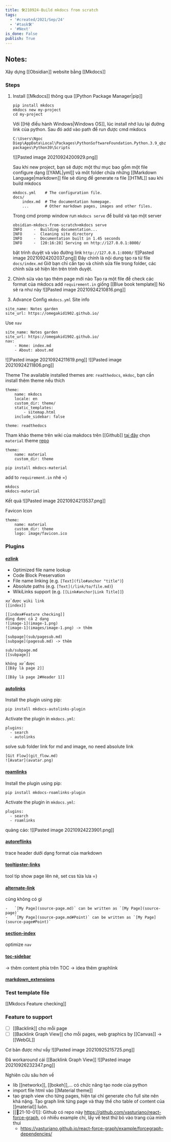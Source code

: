 ```yaml
---
title: 🛠️210924-Build mkdocs from scratch
tags:
  - '#created/2021/Sep/24'
  - '#task🛠️'
  - '#Next'
is_done: False
publish: True
---
```


## Notes:
Xây dựng [[Obsidian]] website bằng [[Mkdocs]]

### Steps
1. Install [[Mkdocs]] thông qua [[Python Package Manager|pip]]
	```
	pip install mkdocs
	mkdocs new my-project 
	cd my-project
	```
	Với [[Hệ điều hành Windows|Windows OS]], lúc install nhớ lưu lại đường link của python. Sau đó add vào path để run được cmd mkdocs
	```
	C:\Users\Ngoc Diep\AppData\Local\Packages\PythonSoftwareFoundation.Python.3.9_qbz5n2kfra8p0\LocalCache\local-packages\Python39\Scripts
	```
	![[Pasted image 20210924200929.png]]
	
	Sau khi new project, bạn sẽ được một thư mục bao gồm một file configure dạng [[YAML|yml]] và môt folder chứa những [[Markdown Language|markdown]] file sẽ dùng để generate ra file [[HTML]] sau khi build mkdocs
	```
	mkdocs.yml    # The configuration file.
    docs/
        index.md  # The documentation homepage.
        ...       # Other markdown pages, images and other files.
	```
	Trong cmd promp window run `mkdocs serve` để build và tạo một server
	```
	obsidian-mkdocs-from-scratch>mkdocs serve
	INFO     -  Building documentation...
	INFO     -  Cleaning site directory
	INFO     -  Documentation built in 1.45 seconds
	INFO     -  [20:16:28] Serving on http://127.0.0.1:8000/
	```
	bật trình duyệt và vào đường link `http://127.0.0.1:8000/`
	![[Pasted image 20210924202037.png]]
	Đây chính là nội dung tạo ra từ file `docs/index.md`
	Giờ bạn chỉ cẩn tạo và chỉnh sửa file trong folder, các chỉnh sửa sẽ hiện lên trên trình duyệt.
	
2. Chỉnh sửa vào tạo thêm page mới nào
Tạo ra một file để check các format của mkdocs
add `requirement.in` giống [[Blue book template]]
Nó sẽ ra như này
![[Pasted image 20210924210816.png]]
3. Advance Config `mkdocs.yml` 
Site info
```
site_name: Notes garden 
site_url: https://omegakid1902.github.io/
```
Use `nav` 
```
site_name: Notes garden 
site_url: https://omegakid1902.github.io/
nav: 
    - Home: index.md 
    - About: about.md
```
![[Pasted image 20210924211619.png]]
![[Pasted image 20210924211806.png]]

Theme
The available installed themes are: `readthedocs`, `mkdoc`, bạn cần install thêm theme nếu thích
```
theme:
    name: mkdocs
    locale: en
    custom_dir: theme/
    static_templates:
        - sitemap.html
    include_sidebar: false
```
```
theme: readthedocs
```
Tham khảo theme trên wiki của makdocs trên [[Github]] [tại đây](https://github.com/mkdocs/mkdocs/wiki/MkDocs-Themes)
chọn `material` theme [repo](https://github.com/squidfunk/mkdocs-material)
```
theme:
	name: material
	custom_dir: theme
```
```
pip install mkdocs-material
```
add to `requirement.in` nhé =)
```
mkdocs
mkdocs-material
```
Kết quả
![[Pasted image 20210924213537.png]]

Favicon Icon
```
theme:
	name: material
	custom_dir: theme
	logo: image/favicon.ico
```

### Plugins
#### [ezlink](https://github.com/orbikm/mkdocs-ezlinks-plugin)
-   Optimized file name lookup
-   Code Block Preservation
-   File name linking (e.g. `[Text](file#anchor "title")`)
-   Absolute paths (e.g. `[Text](/link/to/file.md)`)
-   WikiLinks support (e.g. `[[Link#anchor|Link Title]]`)
```
xử được wiki link
[[index]]

[[index#Feature checking]]
dùng được cả 2 dạng
![image-1](image-1.png)
![image-1](images/image-1.png) -> thêm

[subpage](sub/pagesub.md)
[subpage](pagesub.md) -> thêm

sub/subpage.md
[[subpage]]

không xử được 
[[Đây là page 2]]

[[Đây là page 2#Header 1]]

```
#### [autolinks](https://github.com/midnightprioriem/mkdocs-autolinks-plugin/)

Install the plugin using pip:

`pip install mkdocs-autolinks-plugin`

Activate the plugin in `mkdocs.yml`:
```
plugins:
  - search
  - autolinks
```
solve sub folder link for md and image, no need absolute link
```
[Git Flow](git_flow.md)
![Avatar](avatar.png)
```
#### [roamlinks](https://github.com/Jackiexiao/mkdocs-roamlinks-plugin)
Install the plugin using pip:

`pip install mkdocs-roamlinks-plugin`

Activate the plugin in `mkdocs.yml`:
```
plugins:
  - search
  - roamlinks
```
quảng cáo:
![[Pasted image 20210924223901.png]]

#### [autoreflinks](https://github.com/pauloue/mkdocs-autoreflinks-plugin)
trace header dưới dạng format của markdown

#### [tooltipster-links](https://pypi.org/project/mkdocs-tooltipster-links-plugin/)
tool tip show page lên nè, set css từa lưa =)

#### [alternate-link](https://github.com/cmitu/mkdocs-altlink-plugin)
cũng không có gì
```
-   `[My Page](source-page.md)` can be written as `[My Page](source-page)`
-   `[My Page](source-page.md#Point)` can be written as `[My Page](source-page#Point)`
```
#### [section-index](https://github.com/oprypin/mkdocs-section-index)
optimize `nav`
#### [toc-sidebar](https://pypi.org/project/mkdocs-toc-sidebar-plugin/)
-> thêm content phía trên TOC -> idea thêm graphlink

#### [markdown_extensions](https://www.mkdocs.org/user-guide/configuration/#markdown_extensions)

### Test template file
[[Mkdocs Feature checking]]

### Feature to support
- [ ] [[Backlink]] cho mỗi page
- [ ] [[Backlink Graph View]] cho mỗi pages, web graphics by [[Canvas]] -> [[WebGL]]

Cơ bản được như vầy
![[Pasted image 20210925215725.png]]

Đã workaround cái [[Backlink Graph View]]
![[Pasted image 20210926232347.png]]

Nghiên cứu sâu hơn về
- lib [[networkx]], [[bokeh]],... có chức năng tạo node của python
- import file html vào [[Material theme]]
- tạo graph view cho từng pages, hiện tại chỉ generate cho full site nên khá nặng. Tạo graph link từng page và thay thế cho table of content của [[material]] luôn.
- [[📝21-10-01]]: Github có repo này https://github.com/vasturiano/react-force-graph, có nhiều example chỉ, lấy về test thử bỏ vào trang của mình thui
	- https://vasturiano.github.io/react-force-graph/example/forcegraph-dependencies/